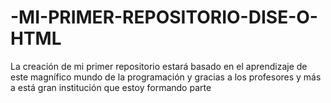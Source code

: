 # -MI-PRIMER-REPOSITORIO-DISE-O-HTML
La creación de mi primer repositorio estará basado en el aprendizaje de este magnífico mundo de la programación y gracias a los profesores y más a está gran institución que estoy  formando parte 
